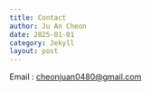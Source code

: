 ```yaml
---
title: Contact
author: Ju An Cheon 
date: 2025-01-01
category: Jekyll
layout: post
---
```


Email : cheonjuan0480@gmail.com